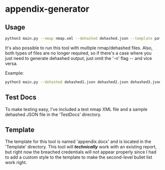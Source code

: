 # appendix-generator



## Usage

```bash
python3 main.py --nmap nmap.xml --dehashed dehashed.json --template path/to/appendix.docx --output outputfile.docx
```
It's also possible to run this tool with multiple nmap/dehashed files. Also, both types of files are no longer required, so if there's a case where you just need to generate dehashed output, just omit the '-n' flag -- and vice versa. 

Example:

```bash
python3 main.py --dehashed dehashed1.json dehashed2.json dehashed3.json --template /path/to/appendix.docx --output outputfile.docx
```

## Test Docs

To make testing easy, I've included a test nmap XML file and a sample dehashed JSON file in the 'TestDocs' directory. 

## Template

The template for this tool is named 'appendix.docx' and is located in the 'Template' directory. This tool will ***technically*** work with an existing report, but right now the breached credentials will not appear properly since I had to add a custom style to the template to make the second-level bullet list work right. 
